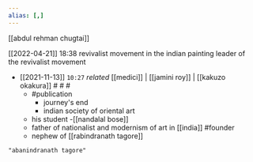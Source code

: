 ```yaml
---
alias: [,]
---
```

[[abdul rehman chugtai]]

[[2022-04-21]] 18:38
revivalist movement in the indian painting
leader of the revivalist movement

- [[2021-11-13]] `10:27` _related_ [[medici]] | [[jamini roy]] | [[kakuzo okakura]] # # #
	- #publication 
		- journey's end
		- indian society of oriental art
	 - his student -[[nandalal bose]]
	 - father of nationalist and modernism of art in [[india]] #founder 
	 - nephew of [[rabindranath tagore]] 

```query
"abanindranath tagore"
```